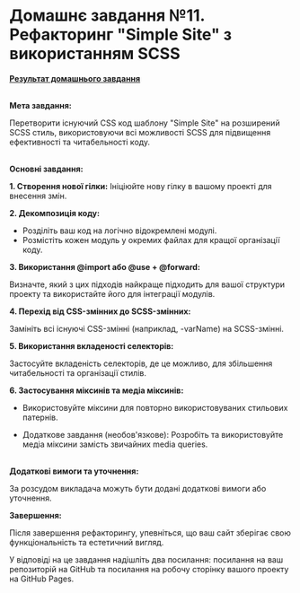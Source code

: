 # Домашнє завдання №11. Рефакторинг "Simple Site" з використанням SCSS

**[Результат домашнього завдання](https://andrusi4ka.github.io/Fullstack-home-work-11/)**<br><br>

**Мета завдання:**

Перетворити існуючий CSS код шаблону "Simple Site" на розширений SCSS стиль, використовуючи всі можливості SCSS для підвищення ефективності та читабельності коду.<br><br>

**Основні завдання:**

**1. Створення нової гілки:** Ініціюйте нову гілку в вашому проекті для внесення змін.

**2. Декомпозиція коду:**

- Розділіть ваш код на логічно відокремлені модулі.
- Розмістіть кожен модуль у окремих файлах для кращої організації коду.

**3. Використання @import або @use + @forward:**

Визначте, який з цих підходів найкраще підходить для вашої структури проекту та використайте його для інтеграції модулів.

**4. Перехід від CSS-змінних до SCSS-змінних:**

Замініть всі існуючі CSS-змінні (наприклад, -varName) на SCSS-змінні.

**5. Використання вкладеності селекторів:**

Застосуйте вкладеність селекторів, де це можливо, для збільшення читабельності та організації стилів.

**6. Застосування міксинів та медіа міксинів:**

- Використовуйте міксини для повторно використовуваних стильових патернів.

- Додаткове завдання (необов'язкове): Розробіть та використовуйте медіа міксини замість звичайних media queries.<br><br>

**Додаткові вимоги та уточнення:**

За розсудом викладача можуть бути додані додаткові вимоги або уточнення.

**Завершення:**

Після завершення рефакторингу, упевніться, що ваш сайт зберігає свою функціональність та естетичний вигляд.

У відповіді на це завдання надішліть два посилання: посилання на ваш репозиторій на GitHub та посилання на робочу сторінку вашого проекту на GitHub Pages.